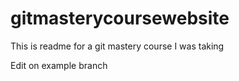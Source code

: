# gitmasterycoursewebsite

This is readme for a git mastery course I was taking

Edit on example branch
